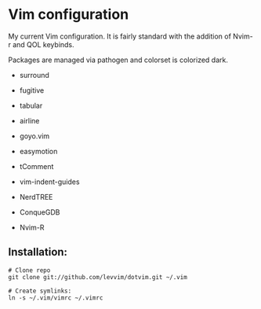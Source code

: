 # Vim configuration

My current Vim configuration. It is fairly standard with the addition of Nvim-r and QOL keybinds. 

Packages are managed via pathogen and colorset is colorized dark. 

* surround
* fugitive
* tabular
* airline
* goyo.vim
* easymotion
* tComment
* vim-indent-guides

* NerdTREE
* ConqueGDB
* Nvim-R

## Installation:

```
# Clone repo
git clone git://github.com/levvim/dotvim.git ~/.vim

# Create symlinks:
ln -s ~/.vim/vimrc ~/.vimrc
```
